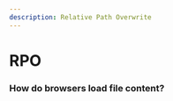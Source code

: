```yaml
---
description: Relative Path Overwrite
---
```


# RPO

### How do browsers load file content?









